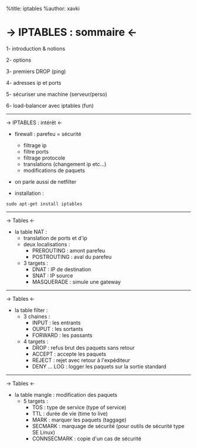 %title: iptables
%author: xavki

-> IPTABLES : sommaire <-
=========



1- introduction & notions

2- options 

3- premiers DROP (ping)

4- adresses ip et ports

5- sécuriser une machine (serveur/perso)

6- load-balancer avec iptables (fun)



---------------------------------------------------------------------------

-> IPTABLES : intérêt <-


* firewall : parefeu = sécurité
	- filtrage ip
	- filtre ports
	- filtrage protocole
	- translations (changement ip etc...)
	- modifications de paquets

* on parle aussi de netfilter

* installation :

```
sudo apt-get install iptables
```

-----------------------------------------------------------------------------

-> Tables <-



* la table NAT :
	- translation de ports et d'ip
	- deux localisations :
		- PREROUTING : amont parefeu
		- POSTROUTING : aval du parefeu
	- 3 targets :
		- DNAT : IP de destination
		- SNAT : IP source
		- MASQUERADE : simule une gateway

-----------------------------------------------------------------------------

-> Tables <-



* la table filter :
	- 3 chaines :
		- INPUT : les entrants
		- OUPUT : les sortants
		- FORWARD : les passants
	- 4 targets :
		- DROP : refus brut des paquets sans retour
		- ACCEPT : accepte les paquets 
		- REJECT : rejet avec retour à l'expéditeur
		- DENY
		... LOG : logger les paquets sur la sortie standard

-----------------------------------------------------------------------------

-> Tables <-



* la table mangle : modification des paquets
	- 5 targets :
		- TOS : type de service (type of service)
		- TTL : durée de vie (time to live)
		- MARK : marquer les paquets (taggage)
		- SECMARK : marquage de sécurité (pour outils de sécurité type SE Linux)
		- CONNSECMARK : copie d'un cas de sécurité


